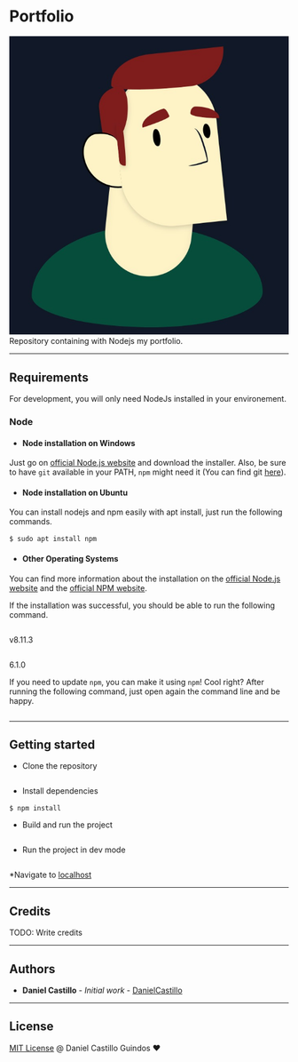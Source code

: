 # Portfolio

![Porfolio Logo](/src/public/media/img/logo.jpeg)
Repository containing with Nodejs my portfolio.

---
## Requirements

For development, you will only need NodeJs installed in your environement.

### Node
- #### Node installation on Windows

Just go on [official Node.js website](https://nodejs.org/) and download the installer.
Also, be sure to have `git` available in your PATH, `npm` might need it (You can find git [here](https://git-scm.com/)).

- #### Node installation on Ubuntu

You can install nodejs and npm easily with apt install, just run the following commands.

```$ sudo apt install nodejs
$ sudo apt install npm
```

- #### Other Operating Systems
You can find more information about the installation on the [official Node.js website](https://nodejs.org/) and the [official NPM website](https://npmjs.org/).

If the installation was successful, you should be able to run the following command.


```$ node --version
```
v8.11.3

```$ npm --version
```
6.1.0

If you need to update `npm`, you can make it using `npm`! Cool right? After running the following command, just open again the command line and be happy.

```$ npm install npm -g
```


---
## Getting started

* Clone the repository

```$ git clone https://github.com/DanielCastilloGuindos/portfolio.git porfolioDCG
```

* Install dependencies

```$ cd porfolioDCG
$ npm install
```

* Build and run the project

```$ npm start
```

* Run the project in dev mode

```$ npm test
```

*Navigate to [localhost](http://localhost:5006)

---
## Credits

TODO: Write credits

---
## Authors

* **Daniel Castillo** - *Initial work* - [DanielCastillo](https://github.com/DanielCastilloGuindos)
---
## License

[MIT License](https://andreasonny.mit-license.org/2019) @ Daniel Castillo Guindos :heart: